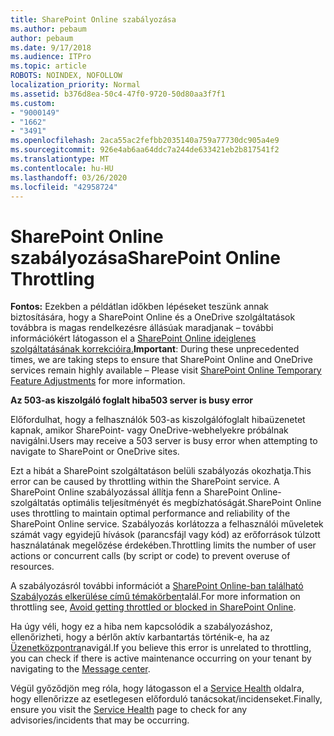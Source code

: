 ```yaml
---
title: SharePoint Online szabályozása
ms.author: pebaum
author: pebaum
ms.date: 9/17/2018
ms.audience: ITPro
ms.topic: article
ROBOTS: NOINDEX, NOFOLLOW
localization_priority: Normal
ms.assetid: b376d8ea-50c4-47f0-9720-50d80aa3f7f1
ms.custom:
- "9000149"
- "1662"
- "3491"
ms.openlocfilehash: 2aca55ac2fefbb2035140a759a77730dc905a4e9
ms.sourcegitcommit: 926e4ab6aa64ddc7a244de633421eb2b817541f2
ms.translationtype: MT
ms.contentlocale: hu-HU
ms.lasthandoff: 03/26/2020
ms.locfileid: "42958724"
---
```

# <a name="sharepoint-online-throttling"></a><span data-ttu-id="ecb45-102">SharePoint Online szabályozása</span><span class="sxs-lookup"><span data-stu-id="ecb45-102">SharePoint Online Throttling</span></span>

<span data-ttu-id="ecb45-103">**Fontos:** Ezekben a példátlan időkben lépéseket teszünk annak biztosítására, hogy a SharePoint Online és a OneDrive szolgáltatások továbbra is magas rendelkezésre állásúak maradjanak – további információkért látogasson el a [SharePoint Online ideiglenes szolgáltatásának korrekcióira.](https://aka.ms/ODSPAdjustments)</span><span class="sxs-lookup"><span data-stu-id="ecb45-103">**Important**: During these unprecedented times, we are taking steps to ensure that SharePoint Online and OneDrive services remain highly available – Please visit [SharePoint Online Temporary Feature Adjustments](https://aka.ms/ODSPAdjustments) for more information.</span></span>

<span data-ttu-id="ecb45-104">**Az 503-as kiszolgáló foglalt hiba**</span><span class="sxs-lookup"><span data-stu-id="ecb45-104">**503 server is busy error**</span></span>

<span data-ttu-id="ecb45-105">Előfordulhat, hogy a felhasználók 503-as kiszolgálófoglalt hibaüzenetet kapnak, amikor SharePoint- vagy OneDrive-webhelyekre próbálnak navigálni.</span><span class="sxs-lookup"><span data-stu-id="ecb45-105">Users may receive a 503 server is busy error when attempting to navigate to SharePoint or OneDrive sites.</span></span> 

<span data-ttu-id="ecb45-106">Ezt a hibát a SharePoint szolgáltatáson belüli szabályozás okozhatja.</span><span class="sxs-lookup"><span data-stu-id="ecb45-106">This error can be caused by throttling within the SharePoint service.</span></span> <span data-ttu-id="ecb45-107">A SharePoint Online szabályozással állítja fenn a SharePoint Online-szolgáltatás optimális teljesítményét és megbízhatóságát.</span><span class="sxs-lookup"><span data-stu-id="ecb45-107">SharePoint Online uses throttling to maintain optimal performance and reliability of the SharePoint Online service.</span></span> <span data-ttu-id="ecb45-108">Szabályozás korlátozza a felhasználói műveletek számát vagy egyidejű hívások (parancsfájl vagy kód) az erőforrások túlzott használatának megelőzése érdekében.</span><span class="sxs-lookup"><span data-stu-id="ecb45-108">Throttling limits the number of user actions or concurrent calls (by script or code) to prevent overuse of resources.</span></span> 

<span data-ttu-id="ecb45-109">A szabályozásról további információt a [SharePoint Online-ban található Szabályozás elkerülése című témakörben](https://docs.microsoft.com/sharepoint/dev/general-development/how-to-avoid-getting-throttled-or-blocked-in-sharepoint-online)talál.</span><span class="sxs-lookup"><span data-stu-id="ecb45-109">For more information on throttling see, [Avoid getting throttled or blocked in SharePoint Online](https://docs.microsoft.com/sharepoint/dev/general-development/how-to-avoid-getting-throttled-or-blocked-in-sharepoint-online).</span></span>

<span data-ttu-id="ecb45-110">Ha úgy véli, hogy ez a hiba nem kapcsolódik a szabályozáshoz, ellenőrizheti, hogy a bérlőn aktív karbantartás történik-e, ha az [Üzenetközpontra](https://portal.office.com/adminportal/home#/MessageCenter)navigál.</span><span class="sxs-lookup"><span data-stu-id="ecb45-110">If you believe this error is unrelated to throttling, you can check if there is active maintenance occurring on your tenant by navigating to the [Message center](https://portal.office.com/adminportal/home#/MessageCenter).</span></span>

 <span data-ttu-id="ecb45-111">Végül győződjön meg róla, hogy látogasson el a [Service Health](https://portal.office.com/adminportal/home#/servicehealth) oldalra, hogy ellenőrizze az esetlegesen előforduló tanácsokat/incidenseket.</span><span class="sxs-lookup"><span data-stu-id="ecb45-111">Finally, ensure you visit the [Service Health](https://portal.office.com/adminportal/home#/servicehealth) page to check for any advisories/incidents that may be occurring.</span></span>

